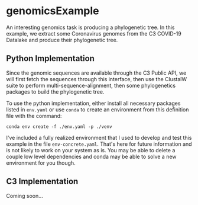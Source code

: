 # genomicsExample

An interesting genomics task is producing a phylogenetic tree. In this example, we extract some Coronavirus genomes from the C3 COVID-19 Datalake and produce their phylogenetic tree.

## Python Implementation

Since the genomic sequences are available through the C3 Public API, we will first fetch the sequences through this interface, then use the ClustalW suite to perform multi-sequence-alignment, then some phylogenetics packages to build the phylogenetic tree.

To use the python implementation, either install all necessary packages listed in `env.yaml` or use `conda` to create an environment from this definition file with the command:

```
conda env create -f ./env.yaml -p ./venv
```

I've included a fully realized environment that I used to develop and test this example in the file `env-concrete.yaml`. That's here for future information and is not likely to work on your system as is. You may be able to delete a couple low level dependencies and conda may be able to solve a new environment for you though.

## C3 Implementation

Coming soon...
